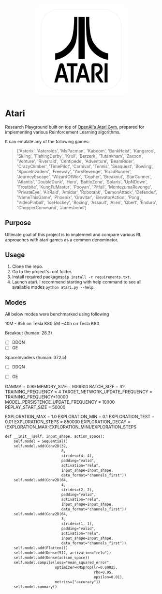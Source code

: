 <h3 align="center">
  <img src="assets/atari_icon_web.png" width="300">
</h3>

# Atari

Research Playground built on top of [OpenAI's Atari Gym](https://gym.openai.com/envs/#atari), prepared for implementing various Reinforcement Learning algorithms.

It can emulate any of the following games:

> ['Asterix', 'Asteroids',
>                         'MsPacman', 'Kaboom', 'BankHeist', 'Kangaroo',
>                         'Skiing', 'FishingDerby', 'Krull', 'Berzerk',
>                         'Tutankham', 'Zaxxon', 'Venture', 'Riverraid',
>                         'Centipede', 'Adventure', 'BeamRider', 'CrazyClimber',
>                         'TimePilot', 'Carnival', 'Tennis', 'Seaquest',
>                         'Bowling', 'SpaceInvaders', 'Freeway', 'YarsRevenge',
>                         'RoadRunner', 'JourneyEscape', 'WizardOfWor',
>                         'Gopher', 'Breakout', 'StarGunner', 'Atlantis',
>                         'DoubleDunk', 'Hero', 'BattleZone', 'Solaris',
>                         'UpNDown', 'Frostbite', 'KungFuMaster', 'Pooyan',
>                         'Pitfall', 'MontezumaRevenge', 'PrivateEye',
>                         'AirRaid', 'Amidar', 'Robotank', 'DemonAttack',
>                         'Defender', 'NameThisGame', 'Phoenix', 'Gravitar',
>                         'ElevatorAction', 'Pong', 'VideoPinball', 'IceHockey',
>                         'Boxing', 'Assault', 'Alien', 'Qbert', 'Enduro',
>                         'ChopperCommand', 'Jamesbond']

## Purpose
Ultimate goal of this project is to implement and compare various RL approaches with atari games as a common denominator.

## Usage

1. Clone the repo.
2. Go to the project's root folder.
3. Install required packages`pip install -r requirements.txt`.
4. Launch atari. I recommend starting with help command to see all available modes `python atari.py --help`.


## Modes

All below modes were benchmarked using following


10M - 85h on Tesla K80
5M ~40h on Tesla K80

Breakout (human: 28.3)
- [ ] DDQN
- [ ] GE

SpaceInvaders (human: 372.5)
- [ ] DDQN
- [ ] GE




GAMMA = 0.99
MEMORY_SIZE = 900000
BATCH_SIZE = 32
TRAINING_FREQUENCY = 4
TARGET_NETWORK_UPDATE_FREQUENCY = TRAINING_FREQUENCY*10000
MODEL_PERSISTENCE_UPDATE_FREQUENCY = 10000
REPLAY_START_SIZE = 50000

EXPLORATION_MAX = 1.0
EXPLORATION_MIN = 0.1
EXPLORATION_TEST = 0.01
EXPLORATION_STEPS = 850000
EXPLORATION_DECAY = (EXPLORATION_MAX-EXPLORATION_MIN)/EXPLORATION_STEPS


    def __init__(self, input_shape, action_space):
        self.model = Sequential()
        self.model.add(Conv2D(32,
                              8,
                              strides=(4, 4),
                              padding="valid",
                              activation="relu",
                              input_shape=input_shape,
                              data_format="channels_first"))
        self.model.add(Conv2D(64,
                              4,
                              strides=(2, 2),
                              padding="valid",
                              activation="relu",
                              input_shape=input_shape,
                              data_format="channels_first"))
        self.model.add(Conv2D(64,
                              3,
                              strides=(1, 1),
                              padding="valid",
                              activation="relu",
                              input_shape=input_shape,
                              data_format="channels_first"))
        self.model.add(Flatten())
        self.model.add(Dense(512, activation="relu"))
        self.model.add(Dense(action_space))
        self.model.compile(loss="mean_squared_error",
                           optimizer=RMSprop(lr=0.00025,
                                             rho=0.95,
                                             epsilon=0.01),
                           metrics=["accuracy"])
        self.model.summary()